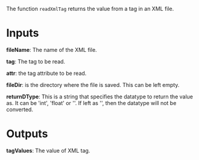 The function `readXmlTag` returns the value from a tag in an XML file. 

# Inputs
**fileName**: The name of the XML file. 

**tag**: The tag to be read. 

**attr**: the tag attribute to be read. 

**fileDir**: is the directory where the file is saved. This can be left empty. 

**returnDType**: This is a string that specifies the datatype to return the value as. It can be 'int', 'float' or ''. If left as '', then the datatype will not be converted. 

# Outputs
**tagValues**: The value of XML tag. 